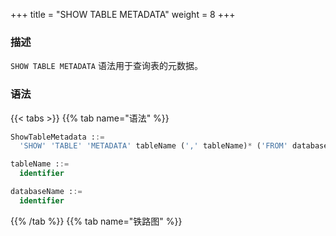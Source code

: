 +++
title = "SHOW TABLE METADATA"
weight = 8
+++

### 描述

`SHOW TABLE METADATA` 语法用于查询表的元数据。

### 语法

{{< tabs >}}
{{% tab name="语法" %}}
```sql
ShowTableMetadata ::=
  'SHOW' 'TABLE' 'METADATA' tableName (',' tableName)* ('FROM' databaseName)?

tableName ::=
  identifier

databaseName ::=
  identifier
```
{{% /tab %}}
{{% tab name="铁路图" %}}
<iframe frameborder="0" name="diagram" id="diagram" width="100%" height="100%"></iframe>
{{% /tab %}}
{{< /tabs >}}

### 返回值说明

| 列          | 说明       |
|-------------|-----------|
| schema_name | 逻辑库名称 |
| table_name  | 表名称    |
| type        | 元数据类型 |
| name        | 元数据名称 |

### 补充说明

- 未指定 `databaseName` 时，默认是当前使用的 `DATABASE。` 如果也未使用 `DATABASE` 则会提示 `No database selected`。

### 示例

- 查询指定逻辑库中多个表的元数据

```sql
SHOW TABLE METADATA t_order, t_order_1 FROM sharding_db;
```

```sql
mysql> SHOW TABLE METADATA t_order, t_order_1 FROM sharding_db;
+-------------------+------------+--------+----------+
| schema_name       | table_name | type   | name     |
+-------------------+------------+--------+----------+
| sharding_db       | t_order_1  | COLUMN | order_id |
| sharding_db       | t_order_1  | COLUMN | user_id  |
| sharding_db       | t_order_1  | COLUMN | status   |
| sharding_db       | t_order_1  | INDEX  | PRIMARY  |
| sharding_db       | t_order    | COLUMN | order_id |
| sharding_db       | t_order    | COLUMN | user_id  |
| sharding_db       | t_order    | COLUMN | status   |
| sharding_db       | t_order    | INDEX  | PRIMARY  |
+-------------------+------------+--------+----------+
8 rows in set (0.01 sec)
```

- 查询指定逻辑库中单个表的元数据

```sql
SHOW TABLE METADATA t_order FROM sharding_db;
```

```sql
mysql> SHOW TABLE METADATA t_order FROM sharding_db;
+-------------------+------------+--------+----------+
| schema_name       | table_name | type   | name     |
+-------------------+------------+--------+----------+
| sharding_db       | t_order    | COLUMN | order_id |
| sharding_db       | t_order    | COLUMN | user_id  |
| sharding_db       | t_order    | COLUMN | status   |
| sharding_db       | t_order    | INDEX  | PRIMARY  |
+-------------------+------------+--------+----------+
4 rows in set (0.00 sec)
```

- 查询当前逻辑库中多个表的元数据

```sql
SHOW TABLE METADATA t_order, t_order_1;
```

```sql
mysql> SHOW TABLE METADATA t_order, t_order_1;
+-------------------+------------+--------+----------+
| schema_name       | table_name | type   | name     |
+-------------------+------------+--------+----------+
| sharding_db       | t_order_1  | COLUMN | order_id |
| sharding_db       | t_order_1  | COLUMN | user_id  |
| sharding_db       | t_order_1  | COLUMN | status   |
| sharding_db       | t_order_1  | INDEX  | PRIMARY  |
| sharding_db       | t_order    | COLUMN | order_id |
| sharding_db       | t_order    | COLUMN | user_id  |
| sharding_db       | t_order    | COLUMN | status   |
| sharding_db       | t_order    | INDEX  | PRIMARY  |
+-------------------+------------+--------+----------+
8 rows in set (0.00 sec)
```

- 查询当前逻辑库中单个表的元数据

```sql
SHOW TABLE METADATA t_order;
```

```sql
mysql> SHOW TABLE METADATA t_order;
+-------------------+------------+--------+----------+
| schema_name       | table_name | type   | name     |
+-------------------+------------+--------+----------+
| sharding_db       | t_order    | COLUMN | order_id |
| sharding_db       | t_order    | COLUMN | user_id  |
| sharding_db       | t_order    | COLUMN | status   |
| sharding_db       | t_order    | INDEX  | PRIMARY  |
+-------------------+------------+--------+----------+
4 rows in set (0.01 sec)
```

### 保留字

`SHOW`、`TABLE`、`METADATA`、`FROM`

### 相关链接

- [保留字](/cn/user-manual/shardingsphere-proxy/distsql/syntax/reserved-word/)
